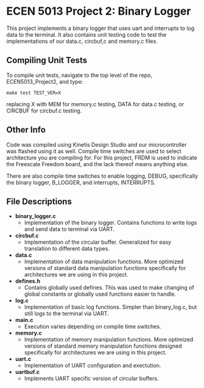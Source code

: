 # ECEN 5013 Project 2: Binary Logger

This project implements a binary logger that uses uart and interrupts to log data to the terminal. It also contains unit testing code to test the implementations of our data.c, circbuf,c and memory.c files.

## Compiling Unit Tests

To compile unit tests, navigate to the top level of the repo, ECEN5013_Project2, and type:
    
    make test TEST_VER=X
    
replacing X with MEM for memory.c testing, DATA for data.c testing, or CIRCBUF for circbuf.c testing.

## Other Info

Code was compiled using Kinetis Design Studio and our microcontroller was flashed using it as well. Compile time switches are used to select architecture you are compiling for. For this project, FRDM is used to indicate the Freescale Freedom board, and the lack thereof means anything else.

There are also compile time switches to enable logging, DEBUG, specifically the binary logger, B_LOGGER, and interrupts, INTERRUPTS.

## File Descriptions

* **binary_logger.c**
  * Implementation of the binary logger. Contains functions to write logs and send data to terminal via UART.
* **circbuf.c**
  * Implementation of the circular buffer. Generalized for easy translation to different data types.
* **data.c**
  * Implementation of data manipulation functions. More optimized versions of standard data manipulation functions specifically for architectures we are using in this project.
* **defines.h**
  * Contains globally used defines. This was used to make changing of global constants or globally used functions easier to handle.
* **log.c**
  * Implementation of basic log functions. Simpler than binary_log.c, but still logs to the terminal via UART.
* **main.c**
  * Execution varies depending on compile time switches.
* **memory.c**
  * Implementation of memory manipulation functions. More optimized versions of standard memory manipulation functions designed specifically for architectures we are using in this project.
* **uart.c**
  * Implementation of UART configuration and exectution.
* **uartbuf.c**
  * Implements UART specific version of circular buffers.
